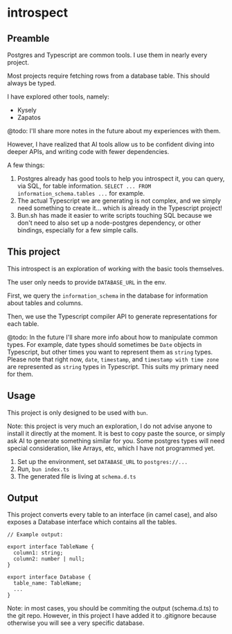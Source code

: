 # introspect

## Preamble

Postgres and Typescript are common tools. I use them in nearly every project.

Most projects require fetching rows from a database table. This should always be typed.

I have explored other tools, namely:

- Kysely
- Zapatos

@todo: I'll share more notes in the future about my experiences with them.

However, I have realized that AI tools allow us to be confident diving into deeper APIs, and writing code with fewer dependencies.

A few things:

1. Postgres already has good tools to help you introspect it, you can query, via SQL, for table information. `SELECT ... FROM information_schema.tables ...` for example.
2. The actual Typescript we are generating is not complex, and we simply need something to create it... which is already in the Typescript project!
3. Bun.sh has made it easier to write scripts touching SQL because we don't need to also set up a node-postgres dependency, or other bindings, especially for a few simple calls.

## This project

This introspect is an exploration of working with the basic tools themselves.

The user only needs to provide `DATABASE_URL` in the env.

First, we query the `information_schema` in the database for information about tables and columns.

Then, we use the Typescript compiler API to generate representations for each table.

@todo: In the future I'll share more info about how to manipulate common types. For example, date types should sometimes be `Date` objects in Typescript, but other times you want to represent them as `string` types. Please note that right now, `date`, `timestamp`, and `timestamp with time zone` are represented as `string` types in Typescript. This suits my primary need for them.

## Usage

This project is only designed to be used with `bun`.

Note: this project is very much an exploration, I do not advise anyone to install it directly at the moment. It is best to copy paste the source, or simply ask AI to generate something similar for you. Some postgres types will need special consideration, like Arrays, etc, which I have not programmed yet.

1. Set up the environment, set `DATABASE_URL` to `postgres://...`
2. Run, `bun index.ts`
3. The generated file is living at `schema.d.ts`

## Output

This project converts every table to an interface (in camel case), and also exposes a Database interface which contains all the tables.

```
// Example output:

export interface TableName {
  column1: string;
  column2: number | null;
}

export interface Database {
  table_name: TableName;
  ...
}
```

Note: in most cases, you should be commiting the output (schema.d.ts) to the git repo. However, in this project I have added it to .gitignore because otherwise you will see a very specific database.